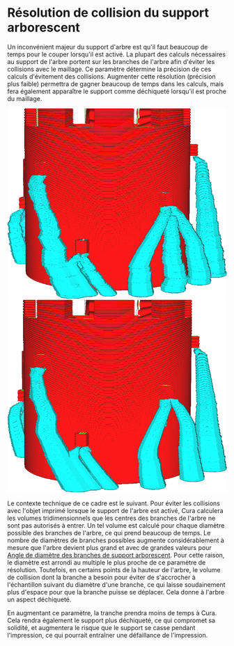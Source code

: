 Résolution de collision du support arborescent
====

Un inconvénient majeur du support d'arbre est qu'il faut beaucoup de temps pour le couper lorsqu'il est activé. La plupart des calculs nécessaires au support de l'arbre portent sur les branches de l'arbre afin d'éviter les collisions avec le maillage. Ce paramètre détermine la précision de ces calculs d'évitement des collisions. Augmenter cette résolution (précision plus faible) permettra de gagner beaucoup de temps dans les calculs, mais fera également apparaître le support comme déchiqueté lorsqu'il est proche du maillage.

![Une faible résolution (0,2 mm) entraîne une dénivellation des branches](../../../articles/images/support_tree_collision_resolution_lo.png)
![Une haute résolution (0,02mm) crée des branches lisses](../../../articles/images/support_tree_collision_resolution_hi.png)

Le contexte technique de ce cadre est le suivant. Pour éviter les collisions avec l'objet imprimé lorsque le support de l'arbre est activé, Cura calculera les volumes tridimensionnels que les centres des branches de l'arbre ne sont pas autorisés à entrer. Un tel volume est calculé pour chaque diamètre possible des branches de l'arbre, ce qui prend beaucoup de temps. Le nombre de diamètres de branches possibles augmente considérablement à mesure que l'arbre devient plus grand et avec de grandes valeurs pour [Angle de diamètre des branches de support arborescent](./support_tree_branch_diameter_angle.md). Pour cette raison, le diamètre est arrondi au multiple le plus proche de ce paramètre de résolution. Toutefois, en certains points de la hauteur de l'arbre, le volume de collision dont la branche a besoin pour éviter de s'accrocher à l'échantillon suivant du diamètre d'une branche, ce qui laisse soudainement plus d'espace pour que la branche puisse se déplacer. Cela donne à l'arbre un aspect déchiqueté.

En augmentant ce paramètre, la tranche prendra moins de temps à Cura. Cela rendra également le support plus déchiqueté, ce qui compromet sa solidité, et augmentera le risque que le support se casse pendant l'impression, ce qui pourrait entraîner une défaillance de l'impression.
